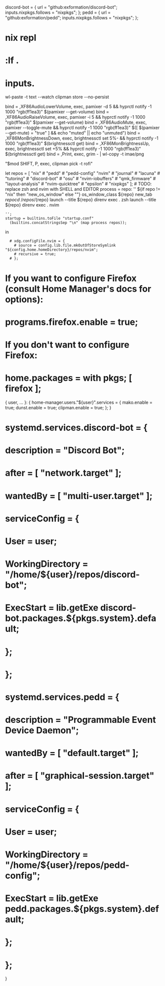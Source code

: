 discord-bot = {
  url = "github:exformation/discord-bot";
  inputs.nixpkgs.follows = "nixpkgs";
};
pedd = {
  url = "github:exformation/pedd";
  inputs.nixpkgs.follows = "nixpkgs";
};

# nix repl
# :lf .
# inputs.<tab>

wl-paste -t text --watch clipman store --no-persist

bind = ,XF86AudioLowerVolume, exec, pamixer -d 5 && hyprctl notify -1 1000 "rgb(ff1ea3)" $(pamixer --get-volume)
bind = ,XF86AudioRaiseVolume, exec, pamixer -i 5 && hyprctl notify -1 1000 "rgb(ff1ea3)" $(pamixer --get-volume)
bind = ,XF86AudioMute, exec, pamixer --toggle-mute && hyprctl notify -1 1000 "rgb(ff1ea3)" $([ $(pamixer --get-mute) = "true" ] && echo "muted" || echo "unmuted")
bind = ,XF86MonBrightnessDown, exec, brightnessctl set 5%- && hyprctl notify -1 1000 "rgb(ff1ea3)" $(brightnessctl get) 
bind = ,XF86MonBrightnessUp, exec, brightnessctl set +5% && hyprctl notify -1 1000 "rgb(ff1ea3)" $(brightnessctl get) 
bind = ,Print, exec, grim - | wl-copy -t imae/png

"$mod SHIFT, P, exec, clipman pick -t rofi"

let
    repos = [
      "nix"
      # "pedd"
      # "pedd-config"
      "nvim"
      # "journal"
      # "lacuna"
      # "tutoring"
      # "discord-bot"
      # "osu"
      # "nvim-iobuffers"
      # "qmk_firmware"
      # "layout-analysis"
      # "nvim-quicktree"
      # "epsilon"
      # "nixpkgs"
    ];
    # TODO: replace zsh and nvim with SHELL and EDITOR
    process = repo: ''
      ${if repo != "nix" then "new_os_window" else ""}
      os_window_class ${repo}
      new_tab ${repo}
      cd ~/repos/${repo}
      launch --title ${repo} direnv exec . zsh
      launch --title ${repo} direnv exec . nvim

    '';
    startup = builtins.toFile "startup.conf"
      (builtins.concatStringsSep "\n" (map process repos));
  in 


      # xdg.configFile.nvim = {
        # source = config.lib.file.mkOutOfStoreSymlink "${config.home.homeDirectory}/repos/nvim";
        # recursive = true;
      # };


# If you want to configure Firefox (consult Home Manager's docs for options):
# programs.firefox.enable = true;

# If you don't want to configure Firefox:
# home.packages = with pkgs; [ firefox ];

{ user, ... }: {
  home-manager.users."${user}".services = {
    mako.enable = true;
    dunst.enable = true;
    clipman.enable = true;
  };
}


  # systemd.services.discord-bot = {
  #   description = "Discord Bot";
  #   after = [ "network.target" ];
  #   wantedBy = [ "multi-user.target" ];
  #   serviceConfig = {
  #     User = user;
  #     WorkingDirectory = "/home/${user}/repos/discord-bot";
  #     ExecStart = lib.getExe discord-bot.packages.${pkgs.system}.default;
  #   };
  # };

  # systemd.services.pedd = {
  #   description = "Programmable Event Device Daemon";
  #   wantedBy = [ "default.target" ];
  #   after = [ "graphical-session.target" ];
  #   serviceConfig = {
  #     User = user;
  #     WorkingDirectory = "/home/${user}/repos/pedd-config";
  #     ExecStart = lib.getExe pedd.packages.${pkgs.system}.default;
  #   };
  # };
}

